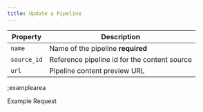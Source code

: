 ```yaml
---
title: Update a Pipeline
---
```


| Property | Description |
|---|---|
| `name` | Name of the pipeline **required** |
| `source_id` | Reference pipeline id for the content source |
| `url` | Pipeline content preview URL |

;examplearea

Example Request

<RequestExample url="https://mapi.storyblok.com/v1/spaces/656/branches/123456" httpMethod="PUT" :requestObject='{"branch":{
  "name":"Summer Special",
  "source_id": null,
  "url": "http://new-amazing-url.com",
}}'></RequestExample>
